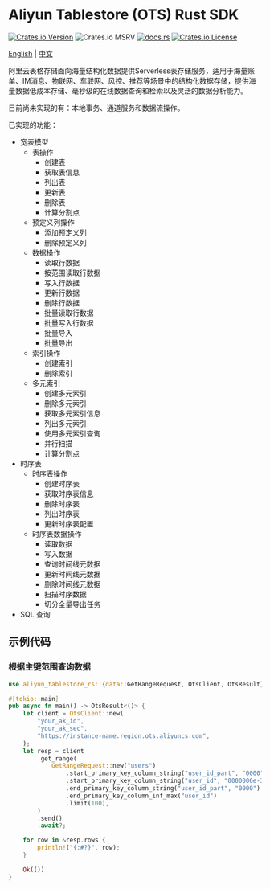 # Aliyun Tablestore (OTS) Rust SDK

[![Crates.io Version](https://img.shields.io/crates/v/aliyun-tablestore-rs?_ts_=20250411)](https://crates.io/crates/aliyun-tablestore-rs)
![Crates.io MSRV](https://img.shields.io/crates/msrv/aliyun-tablestore-rs?_ts_=20250411)
[![docs.rs](https://img.shields.io/docsrs/aliyun-tablestore-rs)](https://docs.rs/aliyun-tablestore-rs)
[![Crates.io License](https://img.shields.io/crates/l/aliyun-tablestore-rs?_ts_=20250411)](https://github.com/yuqiang-yuan/aliyun-tablestore-rs?tab=License-1-ov-file)

[English](https://github.com/yuqiang-yuan/aliyun-tablestore-rs) | [中文](https://github.com/yuqiang-yuan/aliyun-tablestore-rs/blob/dev/README.zh-CN.md)

阿里云表格存储面向海量结构化数据提供Serverless表存储服务，适用于海量账单、IM消息、物联网、车联网、风控、推荐等场景中的结构化数据存储，提供海量数据低成本存储、毫秒级的在线数据查询和检索以及灵活的数据分析能力。

目前尚未实现的有：本地事务、通道服务和数据流操作。

已实现的功能：

- 宽表模型
  - 表操作
    - 创建表
    - 获取表信息
    - 列出表
    - 更新表
    - 删除表
    - 计算分割点
  - 预定义列操作
    - 添加预定义列
    - 删除预定义列
  - 数据操作
    - 读取行数据
    - 按范围读取行数据
    - 写入行数据
    - 更新行数据
    - 删除行数据
    - 批量读取行数据
    - 批量写入行数据
    - 批量导入
    - 批量导出
  - 索引操作
    - 创建索引
    - 删除索引
  - 多元索引
    - 创建多元索引
    - 删除多元索引
    - 获取多元索引信息
    - 列出多元索引
    - 使用多元索引查询
    - 并行扫描
    - 计算分割点
- 时序表
  - 时序表操作
    - 创建时序表
    - 获取时序表信息
    - 删除时序表
    - 列出时序表
    - 更新时序表配置
  - 时序表数据操作
    - 读取数据
    - 写入数据
    - 查询时间线元数据
    - 更新时间线元数据
    - 删除时间线元数据
    - 扫描时序数据
    - 切分全量导出任务
- SQL 查询



## 示例代码

### 根据主键范围查询数据

```rust
use aliyun_tablestore_rs::{data::GetRangeRequest, OtsClient, OtsResult};

#[tokio::main]
pub async fn main() -> OtsResult<()> {
    let client = OtsClient::new(
        "your_ak_id",
        "your_ak_sec",
        "https://instance-name.region.ots.aliyuncs.com",
    );
    let resp = client
        .get_range(
            GetRangeRequest::new("users")
                .start_primary_key_column_string("user_id_part", "0000")
                .start_primary_key_column_string("user_id", "0000006e-3d96-42b2-a624-d8ec9c52ad54")
                .end_primary_key_column_string("user_id_part", "0000")
                .end_primary_key_column_inf_max("user_id")
                .limit(100),
        )
        .send()
        .await?;

    for row in &resp.rows {
        println!("{:#?}", row);
    }

    Ok(())
}
```
